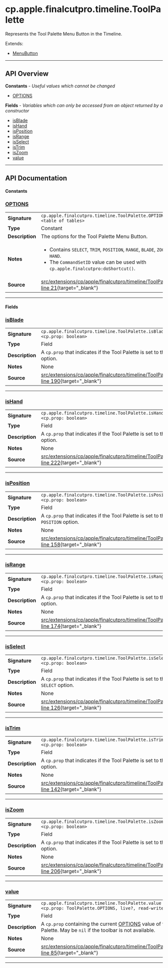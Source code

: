 # cp.apple.finalcutpro.timeline.ToolPalette

Represents the Tool Palette Menu Button in the Timeline.

Extends:
 * [MenuButton](cp.ui.MenuButton.md)

---

## API Overview
**Constants** - _Useful values which cannot be changed_
 * [OPTIONS](#options)

**Fields** - _Variables which can only be accessed from an object returned by a constructor_
 * [isBlade](#isblade)
 * [isHand](#ishand)
 * [isPosition](#isposition)
 * [isRange](#isrange)
 * [isSelect](#isselect)
 * [isTrim](#istrim)
 * [isZoom](#iszoom)
 * [value](#value)


---

## API Documentation

#### Constants


### [OPTIONS](#options)

|                                             |                                                                                     |
| --------------------------------------------|-------------------------------------------------------------------------------------|
| **Signature**                               | `cp.apple.finalcutpro.timeline.ToolPalette.OPTIONS <table of tables>`                                                                    |
| **Type**                                    | Constant                                                                     |
| **Description**                             | The options for the Tool Palette Menu Button.                                                                     |
| **Notes**                                   | <ul><li>Contains `SELECT`, `TRIM`, `POSITION`, `RANGE`, `BLADE`, `ZOOM`, and `HAND`.</li><li>The `CommandSetID` value can be used with `cp.apple.finalcutpro:doShortcut()`.</li></ul> |
| **Source**                                  | [src/extensions/cp/apple/finalcutpro/timeline/ToolPalette.lua line 21](https://github.com/CommandPost/CommandPost/blob/develop/src/extensions/cp/apple/finalcutpro/timeline/ToolPalette.lua#L21){target="_blank"} |

---

#### Fields


### [isBlade](#isblade)

|                                             |                                                                                     |
| --------------------------------------------|-------------------------------------------------------------------------------------|
| **Signature**                               | `cp.apple.finalcutpro.timeline.ToolPalette.isBlade <cp.prop: boolean>`                                                                    |
| **Type**                                    | Field                                                                     |
| **Description**                             | A `cp.prop` that indicates if the Tool Palette is set to the `BLADE` option.                                                                     |
| **Notes**                                   | None |
| **Source**                                  | [src/extensions/cp/apple/finalcutpro/timeline/ToolPalette.lua line 190](https://github.com/CommandPost/CommandPost/blob/develop/src/extensions/cp/apple/finalcutpro/timeline/ToolPalette.lua#L190){target="_blank"} |

---


### [isHand](#ishand)

|                                             |                                                                                     |
| --------------------------------------------|-------------------------------------------------------------------------------------|
| **Signature**                               | `cp.apple.finalcutpro.timeline.ToolPalette.isHand <cp.prop: boolean>`                                                                    |
| **Type**                                    | Field                                                                     |
| **Description**                             | A `cp.prop` that indicates if the Tool Palette is set to the `HAND` option.                                                                     |
| **Notes**                                   | None |
| **Source**                                  | [src/extensions/cp/apple/finalcutpro/timeline/ToolPalette.lua line 222](https://github.com/CommandPost/CommandPost/blob/develop/src/extensions/cp/apple/finalcutpro/timeline/ToolPalette.lua#L222){target="_blank"} |

---


### [isPosition](#isposition)

|                                             |                                                                                     |
| --------------------------------------------|-------------------------------------------------------------------------------------|
| **Signature**                               | `cp.apple.finalcutpro.timeline.ToolPalette.isPosition <cp.prop: boolean>`                                                                    |
| **Type**                                    | Field                                                                     |
| **Description**                             | A `cp.prop` that indicates if the Tool Palette is set to the `POSITION` option.                                                                     |
| **Notes**                                   | None |
| **Source**                                  | [src/extensions/cp/apple/finalcutpro/timeline/ToolPalette.lua line 158](https://github.com/CommandPost/CommandPost/blob/develop/src/extensions/cp/apple/finalcutpro/timeline/ToolPalette.lua#L158){target="_blank"} |

---


### [isRange](#isrange)

|                                             |                                                                                     |
| --------------------------------------------|-------------------------------------------------------------------------------------|
| **Signature**                               | `cp.apple.finalcutpro.timeline.ToolPalette.isRange <cp.prop: boolean>`                                                                    |
| **Type**                                    | Field                                                                     |
| **Description**                             | A `cp.prop` that indicates if the Tool Palette is set to the `RANGE` option.                                                                     |
| **Notes**                                   | None |
| **Source**                                  | [src/extensions/cp/apple/finalcutpro/timeline/ToolPalette.lua line 174](https://github.com/CommandPost/CommandPost/blob/develop/src/extensions/cp/apple/finalcutpro/timeline/ToolPalette.lua#L174){target="_blank"} |

---


### [isSelect](#isselect)

|                                             |                                                                                     |
| --------------------------------------------|-------------------------------------------------------------------------------------|
| **Signature**                               | `cp.apple.finalcutpro.timeline.ToolPalette.isSelect <cp.prop: boolean>`                                                                    |
| **Type**                                    | Field                                                                     |
| **Description**                             | A `cp.prop` that indicates if the Tool Palette is set to the `SELECT` option.                                                                     |
| **Notes**                                   | None |
| **Source**                                  | [src/extensions/cp/apple/finalcutpro/timeline/ToolPalette.lua line 126](https://github.com/CommandPost/CommandPost/blob/develop/src/extensions/cp/apple/finalcutpro/timeline/ToolPalette.lua#L126){target="_blank"} |

---


### [isTrim](#istrim)

|                                             |                                                                                     |
| --------------------------------------------|-------------------------------------------------------------------------------------|
| **Signature**                               | `cp.apple.finalcutpro.timeline.ToolPalette.isTrim <cp.prop: boolean>`                                                                    |
| **Type**                                    | Field                                                                     |
| **Description**                             | A `cp.prop` that indicates if the Tool Palette is set to the `TRIM` option.                                                                     |
| **Notes**                                   | None |
| **Source**                                  | [src/extensions/cp/apple/finalcutpro/timeline/ToolPalette.lua line 142](https://github.com/CommandPost/CommandPost/blob/develop/src/extensions/cp/apple/finalcutpro/timeline/ToolPalette.lua#L142){target="_blank"} |

---


### [isZoom](#iszoom)

|                                             |                                                                                     |
| --------------------------------------------|-------------------------------------------------------------------------------------|
| **Signature**                               | `cp.apple.finalcutpro.timeline.ToolPalette.isZoom <cp.prop: boolean>`                                                                    |
| **Type**                                    | Field                                                                     |
| **Description**                             | A `cp.prop` that indicates if the Tool Palette is set to the `ZOOM` option.                                                                     |
| **Notes**                                   | None |
| **Source**                                  | [src/extensions/cp/apple/finalcutpro/timeline/ToolPalette.lua line 206](https://github.com/CommandPost/CommandPost/blob/develop/src/extensions/cp/apple/finalcutpro/timeline/ToolPalette.lua#L206){target="_blank"} |

---


### [value](#value)

|                                             |                                                                                     |
| --------------------------------------------|-------------------------------------------------------------------------------------|
| **Signature**                               | `cp.apple.finalcutpro.timeline.ToolPalette.value <cp.prop: ToolPalette.OPTIONS, live?, read-write>`                                                                    |
| **Type**                                    | Field                                                                     |
| **Description**                             | A `cp.prop` containing the current [OPTIONS](#OPTIONS) value of the Tool Palette. May be `nil` if the toolbar is not available.                                                                     |
| **Notes**                                   | None |
| **Source**                                  | [src/extensions/cp/apple/finalcutpro/timeline/ToolPalette.lua line 85](https://github.com/CommandPost/CommandPost/blob/develop/src/extensions/cp/apple/finalcutpro/timeline/ToolPalette.lua#L85){target="_blank"} |

---

